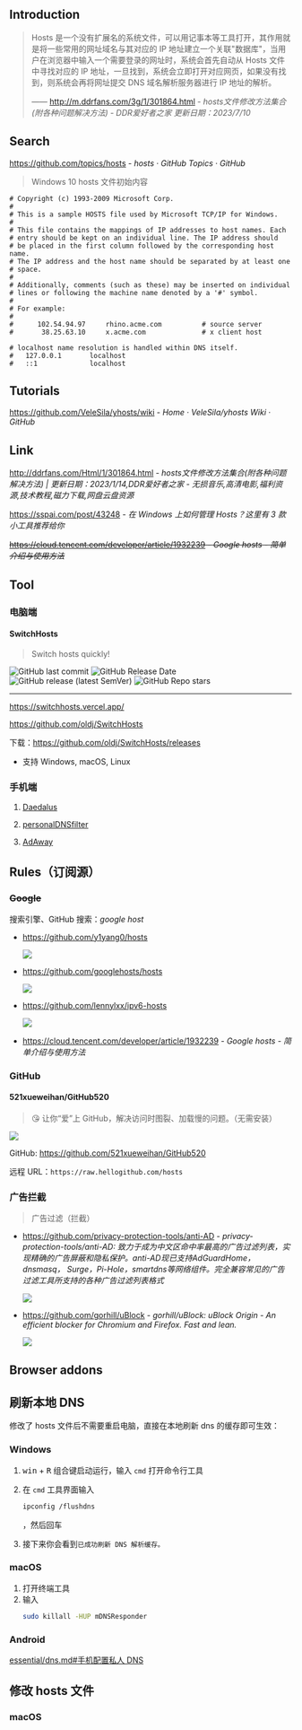 ## Introduction

> Hosts 是一个没有扩展名的系统文件，可以用记事本等工具打开，其作用就是将一些常用的网址域名与其对应的 IP 地址建立一个关联"数据库"，当用户在浏览器中输入一个需要登录的网址时，系统会首先自动从 Hosts 文件中寻找对应的 IP 地址，一旦找到，系统会立即打开对应网页，如果没有找到，则系统会再将网址提交 DNS 域名解析服务器进行 IP 地址的解析。
> 
> —— http://m.ddrfans.com/3g/1/301864.html - *hosts文件修改方法集合(附各种问题解决方法) - DDR爱好者之家 更新日期：2023/7/10*

## Search

https://github.com/topics/hosts - *hosts · GitHub Topics · GitHub*



> Windows 10 hosts 文件初始内容

```shell
# Copyright (c) 1993-2009 Microsoft Corp.
#
# This is a sample HOSTS file used by Microsoft TCP/IP for Windows.
#
# This file contains the mappings of IP addresses to host names. Each
# entry should be kept on an individual line. The IP address should
# be placed in the first column followed by the corresponding host name.
# The IP address and the host name should be separated by at least one
# space.
#
# Additionally, comments (such as these) may be inserted on individual
# lines or following the machine name denoted by a '#' symbol.
#
# For example:
#
#      102.54.94.97     rhino.acme.com          # source server
#       38.25.63.10     x.acme.com              # x client host

# localhost name resolution is handled within DNS itself.
#	127.0.0.1       localhost
#	::1             localhost
```

## Tutorials

https://github.com/VeleSila/yhosts/wiki - *Home · VeleSila/yhosts Wiki · GitHub*

## Link

http://ddrfans.com/Html/1/301864.html - _hosts文件修改方法集合(附各种问题解决方法) | 更新日期：2023/1/14,DDR爱好者之家 - 无损音乐,高清电影,福利资源,技术教程,磁力下载,网盘云盘资源_

https://sspai.com/post/43248 - *在 Windows 上如何管理 Hosts？这里有 3 款小工具推荐给你*

~~https://cloud.tencent.com/developer/article/1932239 - *Google hosts - 简单介绍与使用方法*~~


## Tool

### 电脑端

#### SwitchHosts

> Switch hosts quickly!

![GitHub last commit](https://img.shields.io/github/last-commit/oldj/SwitchHosts?logo=github)
![GitHub Release Date](https://img.shields.io/github/release-date/oldj/SwitchHosts?logo=github)
![GitHub release (latest SemVer)](https://img.shields.io/github/v/release/oldj/SwitchHosts?logo=github)
![GitHub Repo stars](https://img.shields.io/github/stars/oldj/SwitchHosts?style=social)

---

<i class="fa fa-laptop"></i> https://switchhosts.vercel.app/

<i class="fa fa-github fa-lg"></i> https://github.com/oldj/SwitchHosts

下载：https://github.com/oldj/SwitchHosts/releases

- 支持 Windows, macOS, Linux


### 手机端

1. [Daedalus](os/mobile/mobile-app-list.md#daedalus)

2. [personalDNSfilter](os/mobile/mobile-app-list.md#personaldnsfilter)

3. [AdAway](os/mobile/mobile-app-list.md#adaway)

## Rules（订阅源）

### ~~Google~~

搜索引擎、GitHub 搜索：_google host_

- https://github.com/y1yang0/hosts

    ![](https://flat.badgen.net/github/last-commit/y1yang0/hosts?icon=github&color=blue)

- https://github.com/googlehosts/hosts

    ![](https://flat.badgen.net/github/last-commit/googlehosts/hosts?icon=github&color=blue)

- https://github.com/lennylxx/ipv6-hosts

    ![](https://img.shields.io/github/last-commit/lennylxx/ipv6-hosts?color=blue&logo=github&style=flat-square)

- https://cloud.tencent.com/developer/article/1932239 - *Google hosts - 简单介绍与使用方法*

### GitHub

#### 521xueweihan/GitHub520

> :kissing_heart: 让你“爱”上 GitHub，解决访问时图裂、加载慢的问题。（无需安装）

![](https://flat.badgen.net/github/last-commit/521xueweihan/GitHub520?icon=github&color=blue)

GitHub: https://github.com/521xueweihan/GitHub520

远程 URL：`https://raw.hellogithub.com/hosts`

### 广告拦截

> 广告过滤（拦截）

- https://github.com/privacy-protection-tools/anti-AD - *privacy-protection-tools/anti-AD: 致力于成为中文区命中率最高的广告过滤列表，实现精确的广告屏蔽和隐私保护。anti-AD现已支持AdGuardHome，dnsmasq， Surge，Pi-Hole，smartdns等网络组件。完全兼容常见的广告过滤工具所支持的各种广告过滤列表格式*
  
  ![](https://flat.badgen.net/github/last-commit/privacy-protection-tools/anti-AD?icon=github&color=blue)

- https://github.com/gorhill/uBlock - *gorhill/uBlock: uBlock Origin - An efficient blocker for Chromium and Firefox. Fast and lean.*
  
  ![](https://flat.badgen.net/github/last-commit/gorhill/uBlock?icon=github&color=blue)


## Browser addons


## 刷新本地 DNS

修改了 hosts 文件后不需要重启电脑，直接在本地刷新 dns 的缓存即可生效：

### Windows

1. <kbd>win</kbd> + <kbd>R</kbd> 组合键启动运行，输入 `cmd` 打开命令行工具
2. 在 `cmd` 工具界面输入

    ```bash
    ipconfig /flushdns
    ```

    ，然后回车
3. 接下来你会看到`已成功刷新 DNS 解析缓存。`

### macOS

1. 打开终端工具
2. 输入
    ```bash
    sudo killall -HUP mDNSResponder
    ```


### Android

[essential/dns.md#手机配置私人 DNS](essential/dns.md#手机配置私人-DNS)

## 修改 hosts 文件

### macOS

